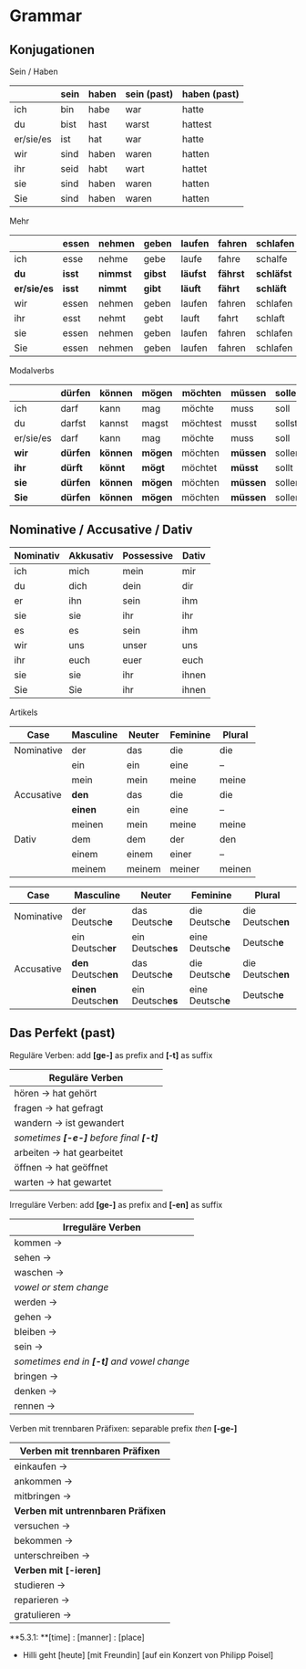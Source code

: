 # Grammar

## Konjugationen

Sein / Haben

|           | sein | haben | sein (past) | haben (past) |
| --------- | ---- | ----- | ----------- | ------------ |
| ich       | bin  | habe  | war         | hatte        |
| du        | bist | hast  | warst       | hattest      |
| er/sie/es | ist  | hat   | war         | hatte        |
| wir       | sind | haben | waren       | hatten       |
| ihr       | seid | habt  | wart        | hattet       |
| sie       | sind | haben | waren       | hatten       |
| Sie       | sind | haben | waren       | hatten       |

Mehr

|               | essen    | nehmen     | geben     | laufen     | fahren     | schlafen     | waschen     |
| ------------- | -------- | ---------- | --------- | ---------- | ---------- | ------------ | ----------- |
| ich           | esse     | nehme      | gebe      | laufe      | fahre      | schalfe      | wasche      |
| **du**        | **isst** | **nimmst** | **gibst** | **läufst** | **fährst** | **schläfst** | **wäschst** |
| **er/sie/es** | **isst** | **nimmt**  | **gibt**  | **läuft**  | **fährt**  | **schläft**  | **wäscht**  |
| wir           | essen    | nehmen     | geben     | laufen     | fahren     | schlafen     | waschen     |
| ihr           | esst     | nehmt      | gebt      | lauft      | fahrt      | schlaft      | wascht      |
| sie           | essen    | nehmen     | geben     | laufen     | fahren     | schlafen     | waschen     |
| Sie           | essen    | nehmen     | geben     | laufen     | fahren     | schlafen     | waschen     |

Modalverbs

|           | dürfen     | können     | mögen     | möchten  | müssen     | sollen | wollen |
| --------- | ---------- | ---------- | --------- | -------- | ---------- | ------ | ------ |
| ich       | darf       | kann       | mag       | möchte   | muss       | soll   | will   |
| du        | darfst     | kannst     | magst     | möchtest | musst      | sollst | willst |
| er/sie/es | darf       | kann       | mag       | möchte   | muss       | soll   | will   |
| **wir**   | **dürfen** | **können** | **mögen** | möchten  | **müssen** | sollen | wollen |
| **ihr**   | **dürft**  | **könnt**  | **mögt**  | möchtet  | **müsst**  | sollt  | wollt  |
| **sie**   | **dürfen** | **können** | **mögen** | möchten  | **müssen** | sollen | wollen |
| **Sie**   | **dürfen** | **können** | **mögen** | möchten  | **müssen** | sollen | wollen |

## Nominative / Accusative / Dativ

| Nominativ | Akkusativ | Possessive | Dativ |
| --------- | --------- | ---------- | ----- |
| ich       | mich      | mein       | mir   |
| du        | dich      | dein       | dir   |
| er        | ihn       | sein       | ihm   |
| sie       | sie       | ihr        | ihr   |
| es        | es        | sein       | ihm   |
| wir       | uns       | unser      | uns   |
| ihr       | euch      | euer       | euch  |
| sie       | sie       | ihr        | ihnen |
| Sie       | Sie       | ihr        | ihnen |

Artikels

| Case       | Masculine | Neuter | Feminine | Plural |
| ---------- | --------- | ------ | -------- | ------ |
| Nominative | der       | das    | die      | die    |
|            | ein       | ein    | eine     | –      |
|            | mein      | mein   | meine    | meine  |
| Accusative | **den**   | das    | die      | die    |
|            | **einen** | ein    | eine     | –      |
|            | meinen    | mein   | meine    | meine  |
| Dativ      | dem       | dem    | der      | den    |
|            | einem     | einem  | einer    | –      |
|            | meinem    | meinem | meiner   | meinen |

| Case       | Masculine               | Neuter            | Feminine          | Plural            |
| ---------- | ----------------------- | ----------------- | ----------------- | ----------------- |
| Nominative | der Deutsch**e**        | das Deutsch**e**  | die Deutsch**e**  | die Deutsch**en** |
|            | ein Deutsch**er**       | ein Deutsch**es** | eine Deutsch**e** | Deutsch**e**      |
| Accusative | **den** Deutsch**en**   | das Deutsch**e**  | die Deutsch**e**  | die Deutsch**en** |
|            | **einen** Deutsch**en** | ein Deutsch**es** | eine Deutsch**e** | Deutsch**e**      |

## Das Perfekt (past)

Reguläre Verben: add **[ge-]** as prefix and **[-t]** as suffix

| Reguläre Verben                             |
| ------------------------------------------- |
| hören → hat gehört                          |
| fragen → hat gefragt                        |
| wandern → ist gewandert                     |
| *sometimes **[-e-]** before final **[-t]*** |
| arbeiten → hat gearbeitet                   |
| öffnen → hat geöffnet                       |
| warten → hat gewartet                       |

Irreguläre Verben: add **[ge-]** as prefix and **[-en]** as suffix

| Irreguläre Verben                            |
| -------------------------------------------- |
| kommen →                                     |
| sehen →                                      |
| waschen →                                    |
| *vowel or stem change*                       |
| werden →                                     |
| gehen →                                      |
| bleiben →                                    |
| sein →                                       |
| *sometimes end in **[-t]** and vowel change* |
| bringen →                                    |
| denken →                                     |
| rennen →                                     |

Verben mit trennbaren Präfixen: separable prefix *then* **[-ge-]**

| Verben mit trennbaren Präfixen       |
| ------------------------------------ |
| einkaufen →                          |
| ankommen →                           |
| mitbringen →                         |
| **Verben mit untrennbaren Präfixen** |
| versuchen →                          |
| bekommen →                           |
| unterschreiben →                     |
| **Verben mit [-ieren]**              |
| studieren →                          |
| reparieren →                         |
| gratulieren →                        |



**5.3.1: **[time] : [manner] : [place]

- Hilli geht [heute] [mit Freundin] [auf ein Konzert von Philipp Poisel]